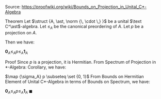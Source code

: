 # 

Source: https://proofwiki.org/wiki/Bounds_on_Projection_in_Unital_C*-Algebra

Theorem
Let $\struct {A, \ast, \norm {\, \cdot \,} }$ be a unital $\text C^\ast$-algebra.
Let $\le_A$ be the canonical preordering of $A$.
Let $p$ be a projection on $A$.

Then we have:

${\mathbf 0}_A \le_A p \le_A {\mathbf 1}_A$


Proof
Since $p$ is a projection, it is Hermitian.
From Spectrum of Projection in *-Algebra: Corollary, we have:

$\map {\sigma_A} p \subseteq \set {0, 1}$
From Bounds on Hermitian Element of Unital C*-Algebra in terms of Bounds on Spectrum, we have:

${\mathbf 0}_A \le_A p \le_A {\mathbf 1}_A$
$\blacksquare$





